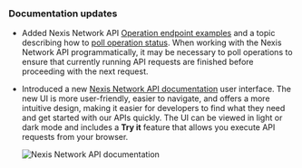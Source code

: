 ### Documentation updates

- Added Nexis Network API [Operation endpoint examples](/docs/manage/operations#view-operations-with-the-neon-api) and a topic describing how to [poll operation status](/docs/manage/operations#poll-operation-status). When working with the Nexis Network API programmatically, it may be necessary to poll operations to ensure that currently running API requests are finished before proceeding with the next request.
- Introduced a new [Nexis Network API documentation](https://api-docs.neon.tech/reference/getting-started-with-neon-api) user interface. The new UI is more user-friendly, easier to navigate, and offers a more intuitive design, making it easier for developers to find what they need and get started with our APIs quickly. The UI can be viewed in light or dark mode and includes a **Try it** feature that allows you execute API requests from your browser.

  ![Nexis Network API documentation](/docs/relnotes/neon_api.jpg)
